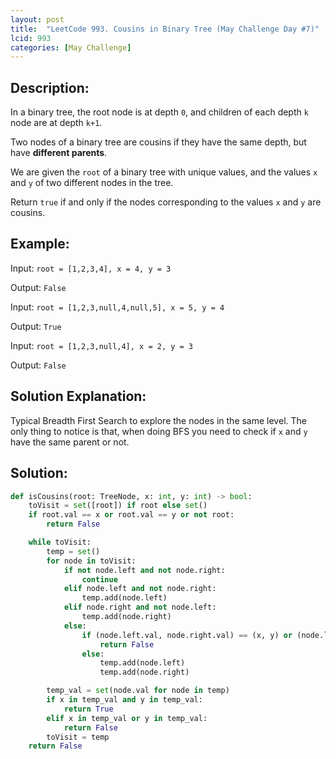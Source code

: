 ```yaml
---
layout: post
title:  "LeetCode 993. Cousins in Binary Tree (May Challenge Day #7)"
lcid: 993
categories: [May Challenge]
---
```

## Description:
In a binary tree, the root node is at depth `0`, and children of each depth `k` node are at depth `k+1`.

Two nodes of a binary tree are cousins if they have the same depth, but have **different parents**.

We are given the `root` of a binary tree with unique values, and the values `x` and `y` of two different nodes in the tree.

Return `true` if and only if the nodes corresponding to the values `x` and `y` are cousins.

## Example:
Input: `root = [1,2,3,4], x = 4, y = 3`

Output: `False`

Input: `root = [1,2,3,null,4,null,5], x = 5, y = 4`

Output: `True`

Input: `root = [1,2,3,null,4], x = 2, y = 3`

Output: `False`

## Solution Explanation:
Typical Breadth First Search to explore the nodes in the same level. The only thing to notice is that, when doing BFS you need to check if `x` and `y` have the same parent or not.

## Solution:

```python
def isCousins(root: TreeNode, x: int, y: int) -> bool:
    toVisit = set([root]) if root else set()
    if root.val == x or root.val == y or not root:
        return False

    while toVisit:
        temp = set()
        for node in toVisit:
            if not node.left and not node.right:
                continue
            elif node.left and not node.right:
                temp.add(node.left)
            elif node.right and not node.left:
                temp.add(node.right)
            else:
                if (node.left.val, node.right.val) == (x, y) or (node.left.val, node.right.val) == (y, x):
                    return False
                else:
                    temp.add(node.left)
                    temp.add(node.right)

        temp_val = set(node.val for node in temp)
        if x in temp_val and y in temp_val:
            return True
        elif x in temp_val or y in temp_val:
            return False
        toVisit = temp
    return False

```
